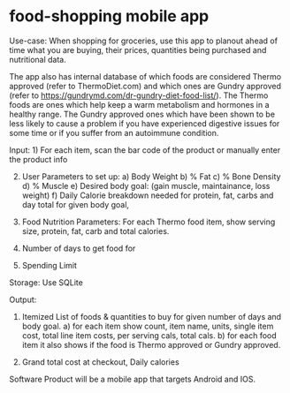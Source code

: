 # food-shopping mobile app

Use-case: When shopping for groceries, use this app to planout ahead of time what you are buying, their prices, 
quantities being purchased and nutritional data. 

The app also has internal database of which foods are considered Thermo approved (refer to ThermoDiet.com) and which ones are Gundry approved (refer to https://gundrymd.com/dr-gundry-diet-food-list/). The Thermo foods are ones which help keep a warm metabolism and hormones in a healthy range. The Gundry approved ones which have been shown to be less likely to cause a problem if you have experienced digestive issues for some time or if you suffer from an autoimmune condition.

Input: 1) For each item, scan the bar code of the product or manually enter the product info

2) User Parameters to set up:
  a) Body Weight
  b) % Fat
  c) % Bone Density
  d) % Muscle
  e) Desired body goal: (gain muscle, maintainance, loss weight)
  f) Daily Calorie breakdown needed for protein, fat, carbs and day total for given body goal,   


3) Food Nutrition Parameters:
  For each Thermo food item, show serving size, protein, fat, carb and total calories.
  
4) Number of days to get food for
5) Spending Limit

Storage: Use SQLite

Output:
1) Itemized List of foods & quantities to buy for given number of days and body goal. 
  a) for each item show count, item name, units, single item cost, total line item costs, per serving cals, total cals.
  b) for each food item it also shows if the food is Thermo approved or Gundry approved.
  
2) Grand total cost at checkout, Daily calories


Software Product will be a mobile app that targets Android and IOS. 

